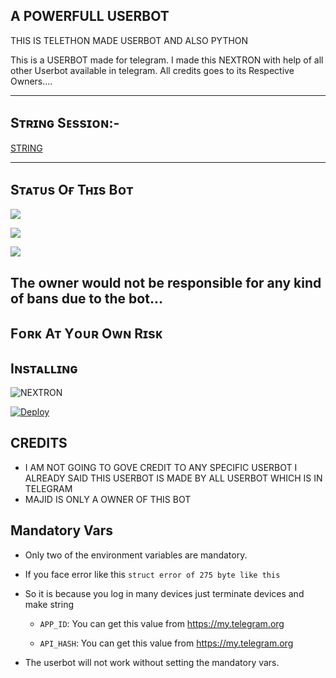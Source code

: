 ## A POWERFULL USERBOT 
THIS IS TELETHON MADE USERBOT AND ALSO PYTHON

This is a USERBOT made for telegram. I made this NEXTRON with help of all other Userbot available in telegram. All credits goes to its Respective Owners....

------------------------------------------------

## Sᴛʀɪɴɢ Sᴇssɪᴏɴ:-

[STRING](https://replit.com/@legendx22/ULTRA-X)

-------------------------------------------------

## Sᴛᴀᴛᴜs Oғ Tʜɪs Bᴏᴛ
<p align="left"><a href="https://github.com/majid-nex/nextron-bot/network/members"><img src="https://img.shields.io/github/forks/majid-nex/nextron-bot?label=Forks&logoColor=pink&style=social"></a><p align="left"><a href="https://github.com/majid-nex/nextron-bot/stargazers"><img src="https://img.shields.io/github/stars/majid-nex/nextron-bot?logoColor=red&style=social"></a><p align="left"><a href="https://github.com/majid-nex/nextron-bot"><img src="https://img.shields.io/github/last-commit/majid-nex/nextron-bot?style=plastic"></a>

## The owner would not be responsible for any kind of bans due to the bot...
## Fᴏʀᴋ Aᴛ Yᴏᴜʀ Oᴡɴ Rɪsᴋ
## Iɴsᴛᴀʟʟɪɴɢ

![NEXTRON](https://telegra.ph/file/ada158c12209658274f0d.jpg)

 [![Deploy](https://www.herokucdn.com/deploy/button.svg)](https://heroku.com/deploy?template=https://github.com/majid-nex/NEXTRONBOT.git)


## CREDITS

 -  I AM NOT GOING TO GOVE CREDIT TO ANY SPECIFIC USERBOT I ALREADY SAID THIS USERBOT IS MADE BY ALL USERBOT WHICH IS IN TELEGRAM
 -  MAJID IS ONLY A OWNER OF THIS BOT
## Mandatory Vars

- Only two of the environment variables are mandatory.

- If you face error like this `struct error of 275 byte like this` 
- So it is because you log in many devices just terminate devices and make string

    - `APP_ID`:   You can get this value from https://my.telegram.org

    - `API_HASH`:   You can get this value from https://my.telegram.org

- The userbot will not work without setting the mandatory vars.
